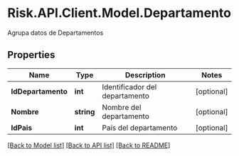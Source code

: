 # Risk.API.Client.Model.Departamento
Agrupa datos de Departamentos

## Properties

Name | Type | Description | Notes
------------ | ------------- | ------------- | -------------
**IdDepartamento** | **int** | Identificador del departamento | [optional] 
**Nombre** | **string** | Nombre del departamento | [optional] 
**IdPais** | **int** | País del departamento | [optional] 

[[Back to Model list]](../README.md#documentation-for-models) [[Back to API list]](../README.md#documentation-for-api-endpoints) [[Back to README]](../README.md)

